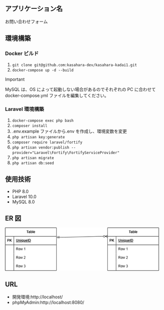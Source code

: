 ## アプリケーション名

お問い合わせフォーム

## 環境構築

### Docker ビルド

1.  `git clone git@github.com:kasahara-dev/kasahara-kadai1.git`
2.  `docker-compose up -d --build`

> [!IMPORTANT]
> MySQL は、OS によって起動しない場合があるのでそれぞれの PC に合わせて docker-compose.yml ファイルを編集してください。

### Laravel 環境構築

1. `docker-compose exec php bash`
2. `composer install`
3. .env.example ファイルから.env を作成し、環境変数を変更
4. `php artisan key:generate`
5. `composer require laravel/fortify`
6. `php artisan vendor:publish --provider="Laravel\Fortify\FortifyServiceProvider"`
7. `php artisan migrate`
8. `php artisan db:seed`

## 使用技術

- PHP 8.0
- Laravel 10.0
- MySQL 8.0

## ER 図

![ER図](ER.drawio.png)

## URL

- 開発環境:http://localhost/
- phpMyAdmin:http://localhost:8080/
